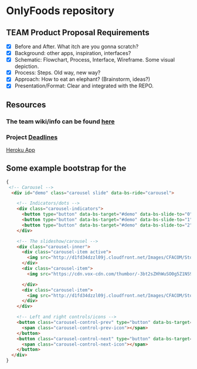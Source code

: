 # OnlyFoods repository

## TEAM Product Proposal Requirements
- [x] Before and After. What itch are you gonna scratch? 
- [x] Background: other apps, inspiration, interfaces?
- [x] Schematic: Flowchart, Process, Interface, Wireframe. Some visual depiction.
- [x] Process: Steps. Old way, new way? 
- [x] Approach: How to eat an elephant? (Brainstorm, ideas?) 
- [x] Presentation/Format: Clear and integrated with the REPO. 

## Resources
### The team wiki/info can be found [here](https://github.com/JustinK72/Functional-Product/wiki)
### Project [Deadlines](https://github.com/JustinK72/Functional-Product/projects/1)

[Heroku App](https://onlyfoodloginpage.herokuapp.com/signin.php)

## Some example bootstrap for the 
```html
{
 <!-- Carousel -->
  <div id="demo" class="carousel slide" data-bs-ride="carousel">

    <!-- Indicators/dots -->
    <div class="carousel-indicators">
      <button type="button" data-bs-target="#demo" data-bs-slide-to="0" class="active"></button>
      <button type="button" data-bs-target="#demo" data-bs-slide-to="1"></button>
      <button type="button" data-bs-target="#demo" data-bs-slide-to="2"></button>
    </div>

    <!-- The slideshow/carousel -->
    <div class="carousel-inner">
      <div class="carousel-item active">
        <img src="http://d1fd34dzzl09j.cloudfront.net/Images/CFACOM/Stories%20Images/2018/08/nuggets/h2cpT-3Q.jpeg" alt="8 Count Nugget" class="d-block" style="width:100%">
      </div>
      <div class="carousel-item">
        <img src="https://cdn.vox-cdn.com/thumbor/-3bt2sZHhWuSO0g5Z1NS9mIU0xc=/0x0:2048x1719/1200x800/filters:focal(861x697:1187x1023)/cdn.vox-cdn.com/uploads/chorus_image/image/68617495/Chick_fil_a_No_12.0.jpg" alt="chicken-nugget" class="d-block" style="width:100%">

      </div>
      <div class="carousel-item">
        <img src="http://d1fd34dzzl09j.cloudfront.net/Images/CFACOM/Stories%20Images/2018/08/nuggets/Header.jpg" alt="Yum" class="d-block" style="width:100%">
      </div>
    </div>

    <!-- Left and right controls/icons -->
    <button class="carousel-control-prev" type="button" data-bs-target="#demo" data-bs-slide="prev">
      <span class="carousel-control-prev-icon"></span>
    </button>
    <button class="carousel-control-next" type="button" data-bs-target="#demo" data-bs-slide="next">
      <span class="carousel-control-next-icon"></span>
    </button>
  </div>
}
```
